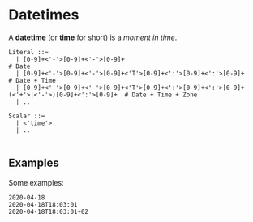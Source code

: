 # Datetimes

A **datetime** (or **time** for short) is a *moment in time*.

<pre>
<code>Literal ::=
  | [0-9]+<'-'>[0-9]+<'-'>[0-9]+                                         # Date
  | [0-9]+<'-'>[0-9]+<'-'>[0-9]+<'T'>[0-9]+<':'>[0-9]+<':'>[0-9]+                    # Date + Time
  | [0-9]+<'-'>[0-9]+<'-'>[0-9]+<'T'>[0-9]+<':'>[0-9]+<':'>[0-9]+(<'+'>|<'-'>)[0-9]+<':'>[0-9]+  # Date + Time + Zone
  | ..

Scalar ::=
  | <'time'>
  | ..
</code>
</pre>

## Examples

Some examples:

```text
2020-04-18
2020-04-18T18:03:01
2020-04-18T18:03:01+02
```
